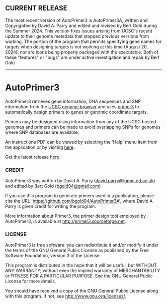  ## CURRENT RELEASE

The most recent version of AutoPrimer3 is AutoPrimer3A, written and Copyrighted by David A. Parry and edited and revised by Bert Gold during the Summer 2024.  This version fixes issues arising from UCSC's recent update to their genome metadata that stopped previous versions from working. The portion of the program that permits specifying gene names for targets when designing targets is not working at this time (August 20, 2024), nor are icons being properly packaged with the executable.  Both of these "features" or "bugs" are under active investigation and repair by Bert Gold 

---

# AutoPrimer3

AutoPrimer3 retrieves gene information, DNA sequences and SNP information from the [UCSC genome browser](http://genome.ucsc.edu/) and uses [primer3](http://primer3.sourceforge.net/) to automatically design primers to genes or genomic coordinate targets. 

Primers may be designed using information from any of the UCSC hosted genomes and primers can be made to avoid overlapping SNPs for genomes where SNP databases are available. 

An instructions PDF can be viewed by selecting the 'Help' menu item from the application or by visiting [here](https://github.com/bgold04/AutoPrimer3A/notes/instructions.pdf).

Get the latest release [here](https://github.com/bgold04/AutoPrimer3A/notes).

### CREDIT

AutoPrimer3 was written by David A. Parry (david.parry@igmm.ed.ac.uk) and edited by Bert Gold (bgold04@gmail.com)

If you use this program to generate primers used in a publication, please cite the URL 'https://github.com/bgold04/AutoPrimer3A', where David A Parry is given credit for writing the program.

More information about Primer3, the primer design tool employed by AutoPrimer3, is available at http://primer3.sourceforge.net.

### LICENSE

AutoPrimer3 is free software: you can redistribute it and/or modify it under the terms of the GNU General Public License as published by the Free Software Foundation, version 3 of the License.

This program is distributed in the hope that it will be useful, but WITHOUT ANY WARRANTY; without even the implied warranty of MERCHANTABILITY or FITNESS FOR A PARTICULAR PURPOSE.  See the GNU General Public License for more details.

You should have received a copy of the GNU General Public License along with this program.  If not, see <http://www.gnu.org/licenses/>.
